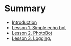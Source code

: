 # Summary

* [Introduction](README.md)
* [Lesson 1. Simple echo bot](chapter1.md)
* [Lesson 2. PhotoBot](lesson-2.-photobot.md)
* [Lesson 3. Logging.](lesson-3.-logging.md)

